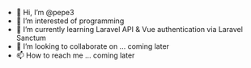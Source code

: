 - 👋 Hi, I’m @pepe3
- 👀 I’m interested of programming
- 🌱 I’m currently learning Laravel API & Vue authentication via Laravel Sanctum
- 💞️ I’m looking to collaborate on ... coming later
- 📫 How to reach me ... coming later

<!---
pepe3/pepe3 is a ✨ special ✨ repository because its `README.md` (this file) appears on your GitHub profile.
You can click the Preview link to take a look at your changes.
--->
